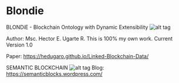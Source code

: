 # Blondie
BLONDiE - Blockchain Ontology with Dynamic Extensibility
![alt tag](https://raw.githubusercontent.com/hedugaro/Blondie/master/BlondieLogo.png)

Author: Msc. Hector E. Ugarte R. 
This is 100% my own work. 
Current Version 1.0

Paper: https://hedugaro.github.io/Linked-Blockchain-Data/

SEMANTIC BLOCKCHAIN
![alt tag](https://raw.githubusercontent.com/hedugaro/Blondie/master/SemanticWebLogo.jpg)
Blog: https://semanticblocks.wordpress.com/ 
